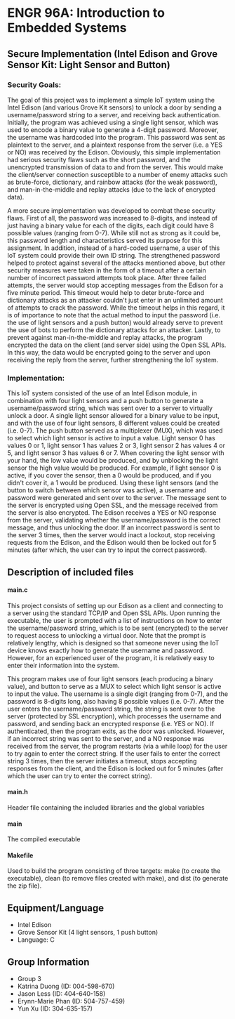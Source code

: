# ENGR 96A: Introduction to Embedded Systems

## Secure Implementation (Intel Edison and Grove Sensor Kit: Light Sensor and Button)

### Security Goals:
The goal of this project was to implement a simple IoT system using the Intel Edison (and various Grove Kit sensors) to unlock a
door by sending a username/password string to a server, and receiving back authentication. Initially, the program was achieved
using a single light sensor, which was used to encode a binary value to generate a 4-digit password. Moreover, the username was
hardcoded into the program. This password was sent as plaintext to the server, and a plaintext response from the server (i.e. a 
YES or NO) was received by the Edison. Obviously, this simple implementation had serious security flaws such as the short password,
and the unencrypted transmission of data to and from the server. This would make the client/server connection susceptible to a 
number of enemy attacks such as brute-force, dictionary, and rainbow attacks (for the weak password), and man-in-the-middle and 
replay attacks (due to the lack of encrypted data).

A more secure implementation was developed to combat these security flaws. First of all, the password was increased to 8-digits,
and instead of just having a binary value for each of the digits, each digit could have 8 possible values (ranging from 0-7). While
still not as strong as it could be, this password length and characteristics served its purpose for this assignment. In addition,
instead of a hard-coded username, a user of this IoT system could provide their own ID string. The strengthened password helped to
protect against several of the attacks mentioned above, but other security measures were taken in the form of a timeout after a 
certain number of incorrect password attempts took place. After three failed attempts, the server would stop accepting messages from
the Edison for a five minute period. This timeout would help to deter brute-force and dictionary attacks as an attacker couldn't 
just enter in an unlimited amount of attempts to crack the password. While the timeout helps in this regard, it is of importance to
note that the actual method to input the password (i.e. the use of light sensors and a push button) would already serve to prevent
the use of bots to perform the dictionary attacks for an attacker. Lastly, to prevent against man-in-the-middle and replay attacks,
the program encrypted the data on the client (and server side) using the Open SSL APIs. In this way, the data would be encrypted
going to the server and upon receiving the reply from the server, further strengthening the IoT system.


### Implementation:
This IoT system consisted of the use of an Intel Edison module, in combination with four light sensors and a push button to generate
a username/password string, which was sent over to a server to virtually unlock a door. A single light sensor allowed for a binary
value to be input, and with the use of four light sensors, 8 different values could be created (i.e. 0-7). The push button served
as a multiplexer (MUX), which was used to select which light sensor is active to input a value. Light sensor 0 has values 0 or 1, 
light sensor 1 has values 2 or 3, light sensor 2 has values 4 or 5, and light sensor 3 has values 6 or 7. When covering the light
sensor with your hand, the low value would be produced, and by unblocking the light sensor the high value would be produced. For
example, if light sensor 0 is active, if you cover the sensor, then a 0 would be produced, and if you didn't cover it, a 1 would
be produced. Using these light sensors (and the button to switch between which sensor was active), a username and password were
generated and sent over to the server. The message sent to the server is encrypted using Open SSL, and the message received from
the server is also encrypted. The Edison receives a YES or NO response from the server, validating whether the username/password
is the correct message, and thus unlocking the door. If an incorrect password is sent to the server 3 times, then the server would
inact a lockout, stop receiving requests from the Edison, and the Edison would then be locked out for 5 minutes (after which, the
user can try to input the correct password). 

## Description of included files

#### main.c
This project consists of setting up our Edison as a client and connecting to a server using the standard TCP/IP and Open SSL APIs.
Upon running the executable, the user is prompted with a list of instructions on how to enter the username/password string, which is
to be sent (encrypted) to the server to request access to unlocking a virtual door. Note that the prompt is relatively lengthy, which
is designed so that someone never using the IoT device knows exactly how to generate the username and password. However, for an 
experienced user of the program, it is relatively easy to enter their information into the system. 

This program makes use of four light sensors (each producing a binary value), and button to serve as a MUX to select which light 
sensor is active to input the value. The username is a single digit (ranging from 0-7), and the password is 8-digits long, also having
8 possible values (i.e. 0-7). After the user enters the username/password string, the string is sent over to the server (protected
by SSL encryption), which processes the username and password, and sending back an encrypted response (i.e. YES or NO). If 
authenticated, then the program exits, as the door was unlocked. However, if an incorrect string was sent to the server, and a NO
response was received from the server, the program restarts (via a while loop) for the user to try again to enter the correct string.
If the user fails to enter the correct string 3 times, then the server initiates a timeout, stops accepting responses from the client,
and the Edison is locked out for 5 minutes (after which the user can try to enter the correct string).

#### main.h
Header file containing the included libraries and the global variables

#### main
The compiled executable

#### Makefile
Used to build the program consisting of three targets: make (to create the executable), clean (to remove files created with make),
and dist (to generate the zip file). 

## Equipment/Language
* Intel Edison 
* Grove Sensor Kit (4 light sensors, 1 push button)
* Language: C

## Group Information

* Group 3
* Katrina Duong       (ID: 004-598-670) 
* Jason Less          (ID: 404-640-158)
* Erynn-Marie Phan    (ID: 504-757-459) 
* Yun Xu              (ID: 304-635-157)
